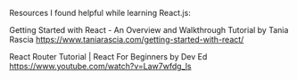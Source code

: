 Resources I found helpful while learning React.js:

Getting Started with React - An Overview and Walkthrough Tutorial by Tania Rascia
https://www.taniarascia.com/getting-started-with-react/

React Router Tutorial | React For Beginners by Dev Ed
https://www.youtube.com/watch?v=Law7wfdg_ls
